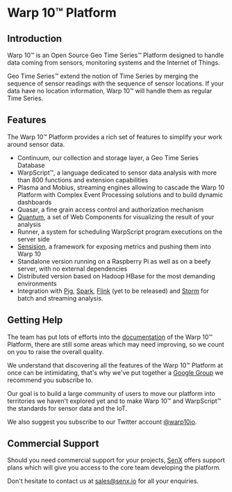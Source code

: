 # Warp 10™ Platform

## Introduction

Warp 10™ is an Open Source Geo Time Series™ Platform designed to handle data coming from sensors, monitoring systems and the Internet of Things.

Geo Time Series™ extend the notion of Time Series by merging the sequence of sensor readings with the sequence of sensor locations. If your data have no location information, Warp 10™ will handle them as regular Time Series.

## Features

The Warp 10™ Platform provides a rich set of features to simplify your work around sensor data.

* Continuum, our collection and storage layer, a Geo Time Series Database
* WarpScript™, a language dedicated to sensor data analysis with more than 800 functions and extension capabilities
* Plasma and Mobius, streaming engines allowing to cascade the Warp 10 Platform with Complex Event Processing solutions and to build dynamic dashboards
* Quasar, a fine grain access control and authorization mechanism
* [Quantum](https://github.com/senx/warp10-quantum), a set of Web Components for visualizing the result of your analysis
* Runner, a system for scheduling WarpScript program executions on the server side
* [Sensision](https://github.com/senx/sensision), a framework for exposing metrics and pushing them into Warp 10
* Standalone version running on a Raspberry Pi as well as on a beefy server, with no external dependencies
* Distributed version based on Hadoop HBase for the most demanding environments
* Integration with [Pig](https://github.com/senx/warp10-pig), [Spark](https://github.com/senx/warp10-spark2), [Flink](https://github.com/senx/warp10-flink) (yet to be released) and [Storm](https://github.com/senx/warp10-storm) for batch and streaming analysis.

## Getting Help

The team has put lots of efforts into the [documentation](http://www.warp10.io/) of the Warp 10™ Platform, there are still some areas which may need improving, so we count on you to raise the overall quality.

We understand that discovering all the features of the Warp 10™ Platform at once can be intimidating, that's why we've put together a [Google Group](https://groups.google.com/forum/#!forum/warp10-users) we recommend you subscribe to.

Our goal is to build a large community of users to move our platform into territories we haven't explored yet and to make Warp 10™ and WarpScript™ the standards for sensor data and the IoT.

We also suggest you subscribe to our Twitter account [@warp10io](https://twitter.com/warp10io).

## Commercial Support

Should you need commercial support for your projects, [SenX](https://senx.io/) offers support plans which will give you access to the core team developing the platform.

Don't hesitate to contact us at [sales@senx.io](mailto:sales@senx.io) for all your enquiries.
